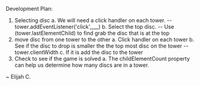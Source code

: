Development Plan:
1. Selecting disc
    a. We will need a click handler on each tower.
        -- tower.addEventListener('click',___)
    b. Select the top disc.
        -- Use (tower.lastElementChild) to find grab the disc that is at the top
2. move disc from one tower to the other
    a. Click handler on each tower
    b. See if the disc to drop is smaller the the top most disc on the tower
        -- tower.clientWidth
    c. If it is add the disc to the tower
3. Check to see if the game is solved
    a. The childElementCount property can help us determine how many discs are in a tower.

~ Elijah C.

